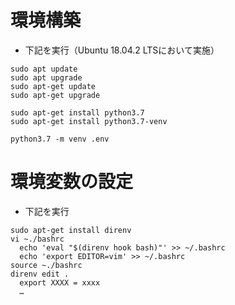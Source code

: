 # 環境構築
- 下記を実行（Ubuntu 18.04.2 LTSにおいて実施）
```
sudo apt update
sudo apt upgrade
sudo apt-get update
sudo apt-get upgrade

sudo apt-get install python3.7
sudo apt-get install python3.7-venv

python3.7 -m venv .env
```

# 環境変数の設定
- 下記を実行
```
sudo apt-get install direnv
vi ~./bashrc
  echo 'eval "$(direnv hook bash)"' >> ~/.bashrc
  echo 'export EDITOR=vim' >> ~/.bashrc
source ~./bashrc
direnv edit .
  export XXXX = xxxx
  …
```